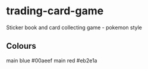 # trading-card-game
Sticker book and card collecting game - pokemon style

## Colours
main blue #00aeef
main red #eb2e1a
